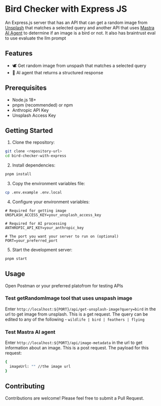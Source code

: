 # Bird Checker with Express JS

An Express.js server that has an API that can get a random image from [Unsplash](https://unsplash.com/) that matches a selected query and another API that uses [Mastra AI Agent](https://mastra.ai/docs/agents/overview) to determine if an image is a bird or not. It also has braintrust eval to use evaluate the llm prompt

## Features

- 🕊️ Get random image from unspash that matches a selected query
- 🤖 AI agent that returns a structured response

## Prerequisites

- Node.js 18+
- pnpm (recommended) or npm
- Anthropic API Key
- Unsplash Access Key

## Getting Started

1. Clone the repository:

```bash
git clone <repository-url>
cd bird-checker-with-express
```

2. Install dependencies:

```bash
pnpm install
```

3. Copy the environment variables file:

```bash
cp .env.example .env.local
```

4. Configure your environment variables:

```env
# Required for getting image
UNSPLASH_ACCESS_KEY=your_unsplash_access_key

# Required for AI processing
ANTHROPIC_API_KEY=your_anthropic_key

# The port you want your server to run on (optional)
PORT=your_preferred_port
```

5. Start the development server:

```bash
pnpm start
```

## Usage

Open Postman or your preferred platofrom for testing APIs

### Test getRandomImage tool that uses unspash image

Enter `http://localhost:${PORT}/api/get-unsplash-image?query=bird` in the url to get image from unsplash. This is a get request.
The query can be edited to any of the following - `wildlife | bird | feathers | flying`

### Test Mastra AI agent

Enter `http://localhost:${PORT}/api/image-metadata` in the url to get information about an image. This is a post request.
The payload for this request:

```bash copy
{
  imageUrl: "" //the image url
}
```

## Contributing

Contributions are welcome! Please feel free to submit a Pull Request.
